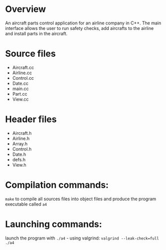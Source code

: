 # Overview
An aircraft parts control application for an airline company in C++. The main interface allows the user to run safety checks, add aircrafts to the airline and install parts in the aircraft. 
# Source files
  - Aircraft.cc
  - Airline.cc
  - Control.cc
  - Date.cc
  - main.cc
  - Part.cc
  - View.cc
# Header files
  - Aircraft.h
  - Airline.h
  - Array.h
  - Control.h
  - Date.h
  - defs.h
  - View.h

# Compilation commands:
  `make` to compile all sources files into object files and produce the program executable called `a4`
# Launching commands:
  launch the program with `./a4`
      - using valgrind: `valgrind --leak-check=full ./a4`
